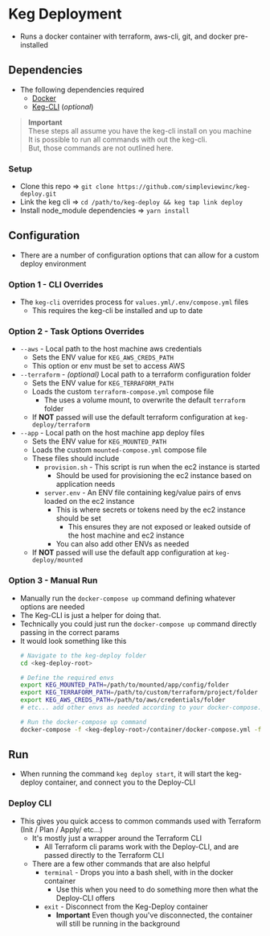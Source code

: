# Keg Deployment
* Runs a docker container with terraform, aws-cli, git, and docker pre-installed

## Dependencies
* The following dependencies required
  * [Docker](https://docs.docker.com/engine/installation/)
  * [Keg-CLI](https://github.com/simpleviewinc/keg-cli) (*optional*) 

> **Important** 
> <br/>
> These steps all assume you have the keg-cli install on you machine
> <br/>
> It is possible to run all commands with out the keg-cli.
> <br/>
> But, those commands are not outlined here.


### Setup
* Clone this repo => `git clone https://github.com/simpleviewinc/keg-deploy.git`
* Link the keg cli => `cd /path/to/keg-deploy && keg tap link deploy`
* Install node_module dependencies => `yarn install`

## Configuration
* There are a number of configuration options that can allow for a custom deploy environment

### Option 1 - CLI Overrides
* The `keg-cli` overrides process for `values.yml/.env/compose.yml` files
  * This requires the keg-cli be installed and up to date

### Option 2 - Task Options Overrides
* `--aws` - Local path to the host machine aws credentials
  * Sets the ENV value for `KEG_AWS_CREDS_PATH`
  * This option or env must be set to access AWS
* `--terraform` - *(optional)* Local path to a terraform configuration folder
  * Sets the ENV value for `KEG_TERRAFORM_PATH`
  * Loads the custom `terraform-compose.yml` compose file
    * The uses a volume mount, to overwrite the default `terraform` folder
  * If **NOT** passed will use the default terraform configuration at `keg-deploy/terraform`
* `--app` - Local path on the host machine app deploy files
    * Sets the ENV value for `KEG_MOUNTED_PATH`
    * Loads the custom `mounted-compose.yml` compose file
    * These files should include
      * `provision.sh` - This script is run when the ec2 instance is started
        * Should be used for provisioning the ec2 instance based on application needs
      * `server.env` - An ENV file containing keg/value pairs of envs loaded on the ec2 instance
        * This is where secrets or tokens need by the ec2 instance should be set
          * This ensures they are not exposed or leaked outside of the host machine and ec2 instance
        * You can also add other ENVs as needed
    * If **NOT** passed will use the default app configuration at `keg-deploy/mounted`

### Option 3 - Manual Run
* Manually run the `docker-compose up` command defining whatever options are needed
* The Keg-CLI is just a helper for doing that.
* Technically you could just run the `docker-compose up` command directly passing in the correct params
* It would look something like this
    ```sh
    # Navigate to the keg-deploy folder
    cd <keg-deploy-root>

    # Define the required envs
    export KEG_MOUNTED_PATH=/path/to/mounted/app/config/folder
    export KEG_TERRAFORM_PATH=/path/to/custom/terraform/project/folder
    export KEG_AWS_CREDS_PATH=/path/to/aws/credentials/folder
    # etc... add other envs as needed according to your docker-compose.yml config files

    # Run the docker-compose up command
    docker-compose -f <keg-deploy-root>/container/docker-compose.yml -f /path/to/custom/docker-compose.yml up --detach --no-recreate
    ```

## Run
* When running the command `keg deploy start`, it will start the keg-deploy container, and connect you to the Deploy-CLI

### Deploy CLI
* This gives you quick access to common commands used with Terraform (Init / Plan / Apply/ etc...)
  * It's mostly just a wrapper around the Terraform CLI
    * All Terraform cli params work with the Deploy-CLI, and are passed directly to the Terraform CLI
  * There are a few other commands that are also helpful
    * `terminal` - Drops you into a bash shell, with in the docker container
      * Use this when you need to do something more then what the Deploy-CLI offers
    * `exit` - Disconnect from the Keg-Deploy container
      * **Important** Even though you've disconnected, the container will still be running in the background
